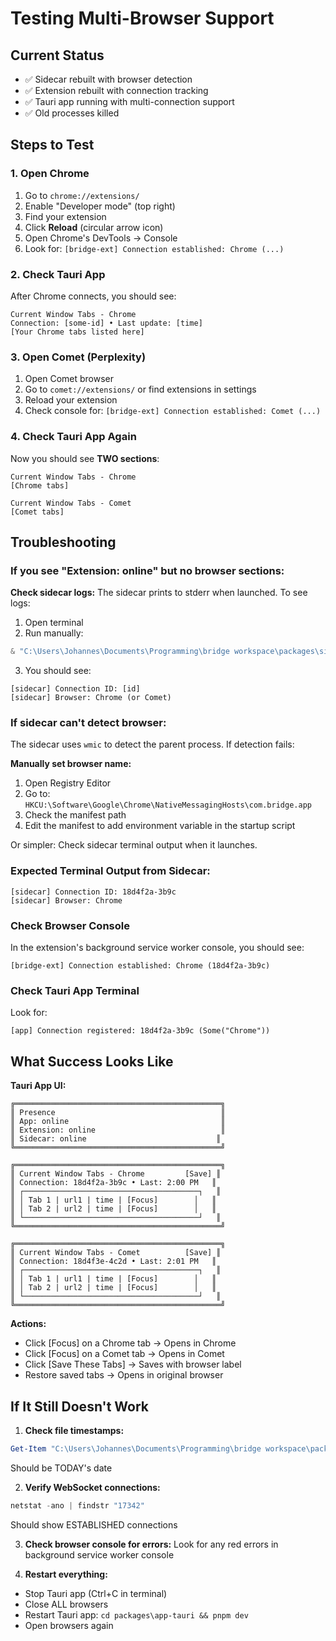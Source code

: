 # Testing Multi-Browser Support

## Current Status
- ✅ Sidecar rebuilt with browser detection
- ✅ Extension rebuilt with connection tracking
- ✅ Tauri app running with multi-connection support
- ✅ Old processes killed

## Steps to Test

### 1. Open Chrome
1. Go to `chrome://extensions/`
2. Enable "Developer mode" (top right)
3. Find your extension
4. Click **Reload** (circular arrow icon)
5. Open Chrome's DevTools → Console
6. Look for: `[bridge-ext] Connection established: Chrome (...)`

### 2. Check Tauri App
After Chrome connects, you should see:
```
Current Window Tabs - Chrome
Connection: [some-id] • Last update: [time]
[Your Chrome tabs listed here]
```

### 3. Open Comet (Perplexity)
1. Open Comet browser
2. Go to `comet://extensions/` or find extensions in settings
3. Reload your extension
4. Check console for: `[bridge-ext] Connection established: Comet (...)`

### 4. Check Tauri App Again
Now you should see **TWO sections**:
```
Current Window Tabs - Chrome
[Chrome tabs]

Current Window Tabs - Comet
[Comet tabs]
```

## Troubleshooting

### If you see "Extension: online" but no browser sections:

**Check sidecar logs:**
The sidecar prints to stderr when launched. To see logs:
1. Open terminal
2. Run manually:
```powershell
& "C:\Users\Johannes\Documents\Programming\bridge workspace\packages\sidecar\target\release\bridge-sidecar.exe"
```
3. You should see:
```
[sidecar] Connection ID: [id]
[sidecar] Browser: Chrome (or Comet)
```

### If sidecar can't detect browser:
The sidecar uses `wmic` to detect the parent process. If detection fails:

**Manually set browser name:**
1. Open Registry Editor
2. Go to: `HKCU:\Software\Google\Chrome\NativeMessagingHosts\com.bridge.app`
3. Check the manifest path
4. Edit the manifest to add environment variable in the startup script

Or simpler: Check sidecar terminal output when it launches.

### Expected Terminal Output from Sidecar:
```
[sidecar] Connection ID: 18d4f2a-3b9c
[sidecar] Browser: Chrome
```

### Check Browser Console
In the extension's background service worker console, you should see:
```
[bridge-ext] Connection established: Chrome (18d4f2a-3b9c)
```

### Check Tauri App Terminal
Look for:
```
[app] Connection registered: 18d4f2a-3b9c (Some("Chrome"))
```

## What Success Looks Like

**Tauri App UI:**
```
╔══════════════════════════════════════════════╗
║ Presence                                     ║
║ App: online                                  ║
║ Extension: online                            ║
║ Sidecar: online                             ║
╚══════════════════════════════════════════════╝

╔══════════════════════════════════════════════╗
║ Current Window Tabs - Chrome         [Save] ║
║ Connection: 18d4f2a-3b9c • Last: 2:00 PM   ║
║ ┌───────────────────────────────────────┐   ║
║ │ Tab 1 | url1 | time | [Focus]        │   ║
║ │ Tab 2 | url2 | time | [Focus]        │   ║
║ └───────────────────────────────────────┘   ║
╚══════════════════════════════════════════════╝

╔══════════════════════════════════════════════╗
║ Current Window Tabs - Comet          [Save] ║
║ Connection: 18d4f3e-4c2d • Last: 2:01 PM   ║
║ ┌───────────────────────────────────────┐   ║
║ │ Tab 1 | url1 | time | [Focus]        │   ║
║ │ Tab 2 | url2 | time | [Focus]        │   ║
║ └───────────────────────────────────────┘   ║
╚══════════════════════════════════════════════╝
```

**Actions:**
- Click [Focus] on a Chrome tab → Opens in Chrome
- Click [Focus] on a Comet tab → Opens in Comet
- Click [Save These Tabs] → Saves with browser label
- Restore saved tabs → Opens in original browser

## If It Still Doesn't Work

1. **Check file timestamps:**
```powershell
Get-Item "C:\Users\Johannes\Documents\Programming\bridge workspace\packages\sidecar\target\release\bridge-sidecar.exe" | Select-Object LastWriteTime
```
Should be TODAY's date

2. **Verify WebSocket connections:**
```powershell
netstat -ano | findstr "17342"
```
Should show ESTABLISHED connections

3. **Check browser console for errors:**
Look for any red errors in background service worker console

4. **Restart everything:**
- Stop Tauri app (Ctrl+C in terminal)
- Close ALL browsers
- Restart Tauri app: `cd packages\app-tauri && pnpm dev`
- Open browsers again


